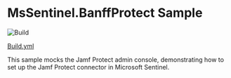 # MsSentinel.BanffProtect Sample

![Build](https://github.com/jcoliz/MsSentinel.BanffProtect/actions/workflows/build.yml/badge.svg)

[Build.yml](https://github.com/jcoliz/MsSentinel.BanffProtect/actions/workflows/build.yml)

This sample mocks the Jamf Protect admin console, demonstrating how to set up the Jamf Protect connector in Microsoft Sentinel.